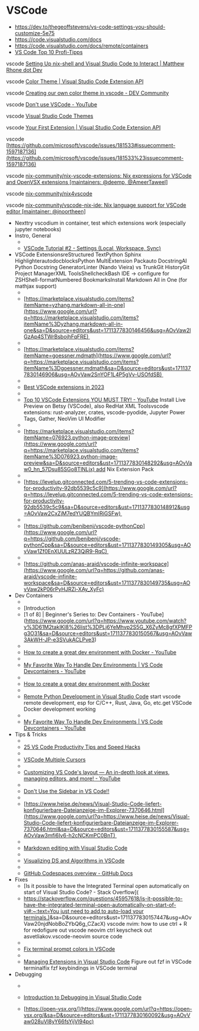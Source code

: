 # VSCode

* https://dev.to/thegeoffstevens/vs-code-settings-you-should-customize-5e75
* https://code.visualstudio.com/docs
* https://code.visualstudio.com/docs/remote/containers
* [VS Code Top 10 Profi-Tipps](https://www.youtube.com/watch?v=eO_IFx6mR4E)


vscode  [Setting Up nix-shell and Visual Studio Code to Interact | Matthew Rhone dot Dev](ghttps://matthewrhone.dev/nixos-vscode-environment)

vscode [Color Theme | Visual Studio Code Extension API](ghttps://code.visualstudio.com/api/extension-guides/color-theme%23create-a-new-color-theme)

vscode [Creating our own color theme in vscode - DEV Community](ghttps://dev.to/vinaybommana7/creating-our-own-color-theme-in-vscode-2b9m)

vscode [Don't use VSCode - YouTube](ghttps://www.youtube.com/watch?v%3DGUovhZYNO-M%26t%3D1625s)

vscode [Visual Studio Code Themes](ghttps://code.visualstudio.com/docs/getstarted/themes)

vscode [Your First Extension | Visual Studio Code Extension API](ghttps://code.visualstudio.com/api/get-started/your-first-extension)

vscode [https://github.com/microsoft/vscode/issues/181533#issuecomment-1597187136](https://github.com/microsoft/vscode/issues/181533%23issuecomment-1597187136)

vscode [nix-community/nix-vscode-extensions: Nix expressions for VSCode and OpenVSX extensions [maintainers: @deemp, @AmeerTaweel]](ghttps://github.com/nix-community/nix-vscode-extensions)

vscode [nix-community/nix4vscode](ghttps://github.com/nix-community/nix4vscode)

vscode [nix-community/vscode-nix-ide: Nix language support for VSCode editor [maintainer: @jnoortheen]](https://github.com/nix-community/vscode-nix-ide)


* Nexttry vscodium in container, test which extensions work (especially jupyter notebooks)
* Instro, General 
    * [](https://www.google.com/url?q=https://youtu.be/rIa2UeMDXIg&sa=D&source=editors&ust=1711377830145454&usg=AOvVaw2_98xpxtFVFgkrDEZ1JB2j)
    * [VSCode Tutorial #2 - Settings (Local, Workspace, Sync)](https://www.google.com/url?q=https://youtu.be/rIa2UeMDXIg&sa=D&source=editors&ust=1711377830145756&usg=AOvVaw3xZyxDYJxI5-oIFA9aLdqE)
* VSCode ExtensionsreStructured TextPython Sphinx HighlighterautodocblocksPython MultiExtension Packauto DocstringAI Python Docstring GeneratorLinter (Nando Vieira) vs TrunkGit HistoryGit Project ManagerXML ToolsShellcheckBash IDE → configure for ZSHShell-formatNumbered BookmarksInstall Markdown All in One (for mathjax support) 
    * [](https://www.google.com/url?q=https://marketplace.visualstudio.com/items?itemName%3Dyzhang.markdown-all-in-one&sa=D&source=editors&ust=1711377830146190&usg=AOvVaw2mYhElK0ztQS1RJh3sbprt)
    * [https://marketplace.visualstudio.com/items?itemName=yzhang.markdown-all-in-one](https://www.google.com/url?q=https://marketplace.visualstudio.com/items?itemName%3Dyzhang.markdown-all-in-one&sa=D&source=editors&ust=1711377830146456&usg=AOvVaw2lGzAp4STWrBsbojhFqFRE) 
    * [](https://www.google.com/url?q=https://marketplace.visualstudio.com/items?itemName%3Dgoessner.mdmath&sa=D&source=editors&ust=1711377830146684&usg=AOvVaw3hMNibGP9iaDOFSOR83h9i)
    * [https://marketplace.visualstudio.com/items?itemName=goessner.mdmath](https://www.google.com/url?q=https://marketplace.visualstudio.com/items?itemName%3Dgoessner.mdmath&sa=D&source=editors&ust=1711377830146906&usg=AOvVaw2SnYOF1L4P5gVv-USOfdSB) 
    * [](https://www.google.com/url?q=https://youtu.be/DNf6Bu7z4vw&sa=D&source=editors&ust=1711377830147103&usg=AOvVaw3JuGsDVRCsxs9eddiL-0zs)
    * [Best VSCode extensions in 2023](https://www.google.com/url?q=https://youtu.be/DNf6Bu7z4vw&sa=D&source=editors&ust=1711377830147319&usg=AOvVaw21vGrSRIIN1E1IKLiPJ0QE) 
    * [](https://www.google.com/url?q=https://www.youtube.com/watch?v%3DA2g4IwtAX_I&sa=D&source=editors&ust=1711377830147545&usg=AOvVaw1p9x2M9xnlZ78s15XbIPvY)
    * [Top 10 VSCode Extensions YOU MUST TRY! - YouTube](https://www.google.com/url?q=https://www.youtube.com/watch?v%3DA2g4IwtAX_I&sa=D&source=editors&ust=1711377830147755&usg=AOvVaw23tRYR4QweLvH0EJKTXRqr) Install Live Preview on Betsy (VSCode), also RedHat XML Toolsvscode extensions: rust-analyzer, crates, vscode-pyodide, Jupyter Power Tags, Gather, NeoVim UI Modifier 
    * [](https://www.google.com/url?q=https://marketplace.visualstudio.com/items?itemName%3D076923.python-image-preview&sa=D&source=editors&ust=1711377830148020&usg=AOvVaw2AoDtoBUzpQGeJ18_dDBmP)
    * [https://marketplace.visualstudio.com/items?itemName=076923.python-image-preview](https://www.google.com/url?q=https://marketplace.visualstudio.com/items?itemName%3D076923.python-image-preview&sa=D&source=editors&ust=1711377830148292&usg=AOvVaw0_hn_57Dsu85SGo8TlNLjx) add Nix Extension Pack 
    * [](https://www.google.com/url?q=https://levelup.gitconnected.com/5-trending-vs-code-extensions-for-productivity-92db5539c5c9&sa=D&source=editors&ust=1711377830148652&usg=AOvVaw1pfXgOD1gZivEFcVVbWObd)
    * [https://levelup.gitconnected.com/5-trending-vs-code-extensions-for-productivity-92db5539c5c9](https://www.google.com/url?q=https://levelup.gitconnected.com/5-trending-vs-code-extensions-for-productivity-92db5539c5c9&sa=D&source=editors&ust=1711377830148912&usg=AOvVaw2CxZjM7edYUQBYmIRiGSFw) 
    * [](https://www.google.com/url?q=https://github.com/benibenj/vscode-pythonCpp&sa=D&source=editors&ust=1711377830149106&usg=AOvVaw1T1UQ5hqXttoE_j3PkL2zY)
    * [https://github.com/benibenj/vscode-pythonCpp](https://www.google.com/url?q=https://github.com/benibenj/vscode-pythonCpp&sa=D&source=editors&ust=1711377830149305&usg=AOvVaw1Zf0EnXUULzRZ3QiR9-RqC) 
    * [](https://www.google.com/url?q=https://github.com/anas-araid/vscode-infinite-workspace&sa=D&source=editors&ust=1711377830149529&usg=AOvVaw0cZCl_uP-eYv9BneCW-6AL)
    * [https://github.com/anas-araid/vscode-infinite-workspace](https://www.google.com/url?q=https://github.com/anas-araid/vscode-infinite-workspace&sa=D&source=editors&ust=1711377830149735&usg=AOvVaw2kP06rPyHJRZi-XAy_XyFc)
* Dev Containers 
    * [](https://www.google.com/url?q=https://www.youtube.com/watch?v%3D61M2takIKl8%26list%3DPLj6YeMhvp2S5G_X6ZyMc8gfXPMFPg3O31&sa=D&source=editors&ust=1711377830150186&usg=AOvVaw0iejLfnErg-WX9R1QjUTlL)
    * [Introduction 
    * [1 of 8] | Beginner's Series to: Dev Containers - YouTube](https://www.google.com/url?q=https://www.youtube.com/watch?v%3D61M2takIKl8%26list%3DPLj6YeMhvp2S5G_X6ZyMc8gfXPMFPg3O31&sa=D&source=editors&ust=1711377830150567&usg=AOvVaw3AkWH-JP-e3SVukACLPve3) 
    * [](https://www.google.com/url?q=https://www.youtube.com/watch?v%3D0H2miBK_gAk&sa=D&source=editors&ust=1711377830150792&usg=AOvVaw0koHxF11Xcb6Z05gc1nTG9)
    * [How to create a great dev environment with Docker - YouTube](https://www.google.com/url?q=https://www.youtube.com/watch?v%3D0H2miBK_gAk&sa=D&source=editors&ust=1711377830151024&usg=AOvVaw23Oncw9tilSQT7MnYFUUjM) 
    * [](https://www.google.com/url?q=https://www.youtube.com/watch?v%3DSDa3v4Quj7Y&sa=D&source=editors&ust=1711377830151312&usg=AOvVaw1OPLwf4cLw0J2Hb_y78utZ)
    * [My Favorite Way To Handle Dev Environments | VS Code Devcontainers - YouTube](https://www.google.com/url?q=https://www.youtube.com/watch?v%3DSDa3v4Quj7Y&sa=D&source=editors&ust=1711377830151543&usg=AOvVaw0oz0OXGNwLvRG2drMEdoJo) 
    * [](https://www.google.com/url?q=https://youtu.be/0H2miBK_gAk&sa=D&source=editors&ust=1711377830151733&usg=AOvVaw3ThZ6WSY0cxiMk2f_GaXon)
    * [How to create a great dev environment with Docker](https://www.google.com/url?q=https://youtu.be/0H2miBK_gAk&sa=D&source=editors&ust=1711377830151913&usg=AOvVaw1p_BMMLt29mQUZsGoUV_sU) 
    * [](https://www.google.com/url?q=https://devblogs.microsoft.com/python/remote-python-development-in-visual-studio-code/&sa=D&source=editors&ust=1711377830152140&usg=AOvVaw3GB-IGqLAEPiwq13AhsSTl)
    * [Remote Python Development in Visual Studio Code](https://www.google.com/url?q=https://devblogs.microsoft.com/python/remote-python-development-in-visual-studio-code/&sa=D&source=editors&ust=1711377830152392&usg=AOvVaw0bYOZv3lsSpUNOASRkz_fX) start vscode remote development, esp for C/C++, Rust, Java, Go, etc.get VSCode Docker development working 
    * [](https://www.google.com/url?q=https://www.youtube.com/watch?v%3DSDa3v4Quj7Y&sa=D&source=editors&ust=1711377830152633&usg=AOvVaw3HOQf2iOSrIQQW56gRaasR)
    * [My Favorite Way To Handle Dev Environments | VS Code Devcontainers - YouTube](https://www.google.com/url?q=https://www.youtube.com/watch?v%3DSDa3v4Quj7Y&sa=D&source=editors&ust=1711377830152929&usg=AOvVaw0qAfEmPJ0CwMCqKQVb_uri)
* Tips & Tricks 
    * [](https://www.google.com/url?q=https://youtu.be/ifTF3ags0XI&sa=D&source=editors&ust=1711377830153416&usg=AOvVaw1N3XaOt1BcBdIZeubUMLRV)
    * [25 VS Code Productivity Tips and Speed Hacks](https://www.google.com/url?q=https://youtu.be/ifTF3ags0XI&sa=D&source=editors&ust=1711377830153693&usg=AOvVaw2O2vGsXcb4_Z9LTevhkdH_) 
    * [](https://www.google.com/url?q=https://www.youtube.com/shorts/zDiJpqVbszk&sa=D&source=editors&ust=1711377830153913&usg=AOvVaw3-g3N1YpaVk3rGVKDOQGAc)
    * [VSCode Multiple Cursors](https://www.google.com/url?q=https://www.youtube.com/shorts/zDiJpqVbszk&sa=D&source=editors&ust=1711377830154156&usg=AOvVaw2XkTLGWMcjGIaVQaMMll6n) 
    * [](https://www.google.com/url?q=https://www.youtube.com/watch?v%3DVXlBX8uLE3A&sa=D&source=editors&ust=1711377830154455&usg=AOvVaw3t2el1UJI6LE8FfJc_ar4h)
    * [Customizing VS Code's layout — An in-depth look at views, managing editors, and more! - YouTube](https://www.google.com/url?q=https://www.youtube.com/watch?v%3DVXlBX8uLE3A&sa=D&source=editors&ust=1711377830154689&usg=AOvVaw1UHWGmTGYYA5Z4JJu3y5-j) 
    * [](https://www.google.com/url?q=https://youtu.be/s3H6PmB4SZ4&sa=D&source=editors&ust=1711377830154870&usg=AOvVaw3jujzdcM2UQQlaiTV7inYP)
    * [Don't Use the Sidebar in VS Code!!](https://www.google.com/url?q=https://youtu.be/s3H6PmB4SZ4&sa=D&source=editors&ust=1711377830155056&usg=AOvVaw1Yia0E0CbODcjQnfzi0yte) 
    * [](https://www.google.com/url?q=https://www.heise.de/news/Visual-Studio-Code-liefert-konfigurierbare-Dateianzeige-im-Explorer-7370646.html&sa=D&source=editors&ust=1711377830155303&usg=AOvVaw1kKil4OGe2BderSZmVYJ7n)
    * [https://www.heise.de/news/Visual-Studio-Code-liefert-konfigurierbare-Dateianzeige-im-Explorer-7370646.html](https://www.google.com/url?q=https://www.heise.de/news/Visual-Studio-Code-liefert-konfigurierbare-Dateianzeige-im-Explorer-7370646.html&sa=D&source=editors&ust=1711377830155587&usg=AOvVaw3mfi6Iv6-h2cNCKmPC0BnT) 
    * [](https://www.google.com/url?q=https://code.visualstudio.com/docs/languages/markdown&sa=D&source=editors&ust=1711377830155842&usg=AOvVaw0AMes1ngBeoWCDCD99IJaC)
    * [Markdown editing with Visual Studio Code](https://www.google.com/url?q=https://code.visualstudio.com/docs/languages/markdown&sa=D&source=editors&ust=1711377830156061&usg=AOvVaw3JLBMKZLjBORwjto5yp15H) 
    * [](https://www.google.com/url?q=https://www.youtube.com/watch?v%3DElbGMWA6wA4&sa=D&source=editors&ust=1711377830156252&usg=AOvVaw0dWfeyC0BmYhCGBHHIyatC)
    * [Visualizing DS and Algorithms in VSCode](https://www.google.com/url?q=https://www.youtube.com/watch?v%3DElbGMWA6wA4&sa=D&source=editors&ust=1711377830156487&usg=AOvVaw2Ir6AHv2mDoEXG_FVIU1_7) 
    * [](https://www.google.com/url?q=https://docs.github.com/en/codespaces/overview&sa=D&source=editors&ust=1711377830156739&usg=AOvVaw1oK5DWnFoKpoOGsuZLcEaw)
    * [GitHub Codespaces overview - GitHub Docs](https://www.google.com/url?q=https://docs.github.com/en/codespaces/overview&sa=D&source=editors&ust=1711377830156938&usg=AOvVaw1s7kdlnZpLajyn0zDwxwBk)
* Fixes
    * [Is it possible to have the Integrated Terminal open automatically on start of Visual Studio Code? - Stack Overflow](
    * [https://stackoverflow.com/questions/45957618/is-it-possible-to-have-the-integrated-terminal-open-automatically-on-start-of-vi#:~:text=You just need to add,to auto-load your terminals.)](https://www.google.com/url?q=https://stackoverflow.com/questions/45957618/is-it-possible-to-have-the-integrated-terminal-open-automatically-on-start-of-vi%23:~:text%3DYou%2520just%2520need%2520to%2520add,to%2520auto%252Dload%2520your%2520terminals.)&sa=D&source=editors&ust=1711377830157447&usg=AOvVaw20njdNobBoZYbQ6g_CZacX) vscode nvim: how to use ctrl + R for redofigure out vscode neovim ctrl keyscheck out asvetliakov.vscode-neovim source code 
    * [](https://www.google.com/url?q=https://www.google.com/search?q%3Dzsh%2Bterminal%2Bprompt%2Bcolors%2Bnot%2Bworking%2Bin%2BVSCode%26client%3Dubuntu%26hs%3DdlZ%26channel%3Dfs%26sxsrf%3DALiCzsZZCwxgodrFNiqLeJN_GFAwtxkGxA%253A1651735461970%26ei%3DpXtzYqrrOszekgWOnoPADg%26ved%3D0ahUKEwjq0eSL6sf3AhVMr6QKHQ7PAOgQ4dUDCA0%26uact%3D5%26oq%3Dzsh%2Bterminal%2Bprompt%2Bcolors%2Bnot%2Bworking%2Bin%2BVSCode%26gs_lcp%3DCgdnd3Mtd2l6EAMyBAgAEEcyBAgAEEcyBAgAEEcyBAgAEEcyBAgAEEcyBAgAEEcyBAgAEEcyBAgAEEc6BwgAEEcQsANKBAhBGABKBAhGGABQ1QVY1QVg1QZoAXACeACAAQCIAQCSAQCYAQCgAQHIAQjAAQE%26sclient%3Dgws-wiz&sa=D&source=editors&ust=1711377830157993&usg=AOvVaw1z1wdWaVTEF1iTxHfXTIio)
    * [Fix terminal prompt colors in VSCode](https://www.google.com/url?q=https://www.google.com/search?q%3Dzsh%2Bterminal%2Bprompt%2Bcolors%2Bnot%2Bworking%2Bin%2BVSCode%26client%3Dubuntu%26hs%3DdlZ%26channel%3Dfs%26sxsrf%3DALiCzsZZCwxgodrFNiqLeJN_GFAwtxkGxA%253A1651735461970%26ei%3DpXtzYqrrOszekgWOnoPADg%26ved%3D0ahUKEwjq0eSL6sf3AhVMr6QKHQ7PAOgQ4dUDCA0%26uact%3D5%26oq%3Dzsh%2Bterminal%2Bprompt%2Bcolors%2Bnot%2Bworking%2Bin%2BVSCode%26gs_lcp%3DCgdnd3Mtd2l6EAMyBAgAEEcyBAgAEEcyBAgAEEcyBAgAEEcyBAgAEEcyBAgAEEcyBAgAEEcyBAgAEEc6BwgAEEcQsANKBAhBGABKBAhGGABQ1QVY1QVg1QZoAXACeACAAQCIAQCSAQCYAQCgAQHIAQjAAQE%26sclient%3Dgws-wiz&sa=D&source=editors&ust=1711377830158631&usg=AOvVaw2PwcBQaRdf-VefWOjAWcSt) 
    * [](https://www.google.com/url?q=https://code.visualstudio.com/docs/editor/extension-marketplace%23_workspace-recommended-extensions&sa=D&source=editors&ust=1711377830158967&usg=AOvVaw3jNUVyilBCNHAqMSeII-RX)
    * [Managing Extensions in Visual Studio Code](https://www.google.com/url?q=https://code.visualstudio.com/docs/editor/extension-marketplace%23_workspace-recommended-extensions&sa=D&source=editors&ust=1711377830159214&usg=AOvVaw1AjZRsTX-An_mIJtmucwfe) Figure out fzf in VSCode terminalfix fzf keybindings in VSCode terminal
* Debugging 
    * [](https://www.google.com/url?q=https://code.visualstudio.com/docs/introvideos/debugging&sa=D&source=editors&ust=1711377830159605&usg=AOvVaw3tHbmsyCbcBRyiMxbLXzfe)
    * [Introduction to Debugging in Visual Studio Code](https://www.google.com/url?q=https://code.visualstudio.com/docs/introvideos/debugging&sa=D&source=editors&ust=1711377830159819&usg=AOvVaw2JpsSuYuCk5boSDuKunLQc)


    * [https://open-vsx.org/](https://www.google.com/url?q=https://open-vsx.org/&sa=D&source=editors&ust=1711377830160092&usg=AOvVaw028uVl8yY66fsYijVl94pc)
